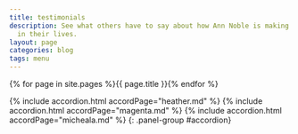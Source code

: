 ```yaml
---
title: testimonials
description: See what others have to say about how Ann Noble is making a differance
  in their lives.
layout: page
categories: blog
tags: menu
---
```

{% for page in site.pages %}{{ page.title  }}{% endfor %}

{% include accordion.html accordPage="heather.md" %}
{% include accordion.html accordPage="magenta.md" %}
{% include accordion.html accordPage="micheala.md" %}
{: .panel-group #accordion}
